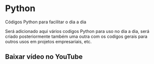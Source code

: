 # Python
Códigos Python para facilitar o dia a dia 

Será adicionado aqui vários codigos Python para uso no dia a dia, será criado posteriormente também uma outra com os codigos gerais para outros usos em projetos empresariais, etc.

## Baixar vídeo no YouTube
